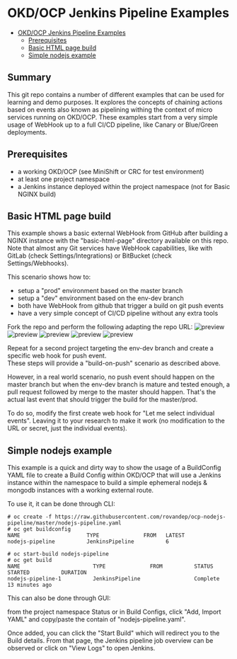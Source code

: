 # OKD/OCP Jenkins Pipeline Examples

- [OKD/OCP Jenkins Pipeline Examples](#okd-ocp-jenkins-pipeline-examples)
  * [Prerequisites](#prerequisites)
  * [Basic HTML page build](#basic-html-page-build)
  * [Simple nodejs example](#simple-nodejs-example)

## Summary
This git repo contains a number of different examples that can be used for learning and demo purposes.
It explores the concepts of chaining actions based on events also known as pipelining withing the context
of micro services running on OKD/OCP.
These examples start from a very simple usage of WebHook up to a full CI/CD pipeline, like Canary or
Blue/Green deployments.

## Prerequisites 
- a working OKD/OCP (see MiniShift or CRC for test environment)
- at least one project namespace 
- a Jenkins instance deployed within the project namespace (not for Basic NGINX build)

## Basic HTML page build 
This example shows a basic external WebHook from GitHub after building a NGINX instance with the
"basic-html-page" directory available on this repo.
Note that almost any Git services have WebHook capabilities, like with GitLab (check Settings/Integrations)
or BitBucket (check Settings/Webhooks).

This scenario shows how to:
- setup a "prod" environment based on the master branch
- setup a "dev" environment based on the env-dev branch
- both have WebHook from github that trigger a build on git push events
- have a very simple concept of CI/CD pipeline without any extra tools

Fork the repo and perform the following adapting the repo URL:
![preview](https://raw.githubusercontent.com/rovandep/ocp-nodejs-pipeline/master/images/basic-html-page-01.gif)
![preview](https://raw.githubusercontent.com/rovandep/ocp-nodejs-pipeline/master/images/basic-html-page-02.gif)
![preview](https://raw.githubusercontent.com/rovandep/ocp-nodejs-pipeline/master/images/basic-html-page-03.gif)
![preview](https://raw.githubusercontent.com/rovandep/ocp-nodejs-pipeline/master/images/basic-html-page-04.gif)
![preview](https://raw.githubusercontent.com/rovandep/ocp-nodejs-pipeline/master/images/basic-html-page-05.gif)

Repeat for a second project targeting the env-dev branch and create a specific web hook for push event.  
These steps will provide a "build-on-push" scenario as described above.

However, in a real world scenario, no push event should happen on the master branch but when the env-dev branch
is mature and tested enough, a pull request followed by merge to the master should happen. 
That's the actual last event that should trigger the build for the master/prod.

To do so, modify the first create web hook for "Let me select individual events". Leaving it to your research to 
make it work (no modification to the URL or secret, just the individual events).

## Simple nodejs example
This example is a quick and dirty way to show the usage of a BuildConfig YAML file to create a 
Build Config within OKD/OCP that will use a Jenkins instance within the namespace to build
a simple ephemeral nodejs & mongodb instances with a working external route. 

To use it, it can be done through CLI: 
``` 
# oc create -f https://raw.githubusercontent.com/rovandep/ocp-nodejs-pipeline/master/nodejs-pipeline.yaml
# oc get buildconfig
NAME                     TYPE              FROM   LATEST
nodejs-pipeline          JenkinsPipeline          6

# oc start-build nodejs-pipeline
# oc get build
NAME                       TYPE              FROM          STATUS     STARTED          DURATION
nodejs-pipeline-1          JenkinsPipeline                 Complete   13 minutes ago   
``` 

This can also be done through GUI:

from the project namespace Status or in Build Configs, click "Add, Import YAML" and copy/paste 
the contain of "nodejs-pipeline.yaml".

Once added, you can click the "Start Build" which will redirect you to the Build details. From that page,
the Jenkins pipeline job overview can be observed or click on "View Logs" to open Jenkins. 
